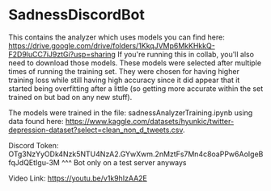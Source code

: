 # SadnessDiscordBot

This contains the analyzer which uses models you can find here: https://drive.google.com/drive/folders/1KkqJVMp6MkKHkkQ-F2D9luCC7iJ9ztGi?usp=sharing
If you're running this in collab, you'll also need to download those models. These models were selected after multiple times of running the training set. They were chosen for having higher training loss while still having high accuracy since it did appear that it started being overfitting after a little (so getting more accurate within the set trained on but bad on any new stuff). 

The models were trained in the file: sadnessAnalyzerTraining.ipynb using data found here: https://www.kaggle.com/datasets/hyunkic/twitter-depression-dataset?select=clean_non_d_tweets.csv. 

Discord Token: OTg3NzYyODk4Nzk5NTU4NzA2.GYwXwm.2nMztFs7Mn4c8oaPPw6AoIgeBfqJdQEtIgu-3M 
^^^ Bot only on a test server anyways

Video Link: https://youtu.be/v1k9hIzAA2E
